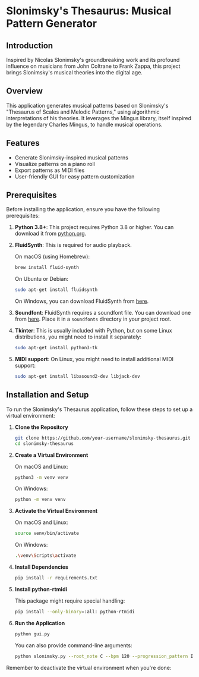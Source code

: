 # Slonimsky's Thesaurus: Musical Pattern Generator

## Introduction
Inspired by Nicolas Slonimsky's groundbreaking work and its profound influence on musicians from John Coltrane to Frank Zappa, this project brings Slonimsky's musical theories into the digital age.

## Overview
This application generates musical patterns based on Slonimsky's "Thesaurus of Scales and Melodic Patterns," using algorithmic interpretations of his theories. It leverages the Mingus library, itself inspired by the legendary Charles Mingus, to handle musical operations.

## Features
* Generate Slonimsky-inspired musical patterns
* Visualize patterns on a piano roll
* Export patterns as MIDI files
* User-friendly GUI for easy pattern customization

## Prerequisites

Before installing the application, ensure you have the following prerequisites:

1. **Python 3.8+**: This project requires Python 3.8 or higher. You can download it from [python.org](https://www.python.org/downloads/).

2. **FluidSynth**: This is required for audio playback.

   On macOS (using Homebrew):
   ```bash
   brew install fluid-synth
   ```

   On Ubuntu or Debian:
   ```bash
   sudo apt-get install fluidsynth
   ```

   On Windows, you can download FluidSynth from [here](https://github.com/FluidSynth/fluidsynth/releases).

3. **Soundfont**: FluidSynth requires a soundfont file. You can download one from [here](https://github.com/FluidSynth/fluidsynth/wiki/SoundFont). Place it in a `soundfonts` directory in your project root.

4. **Tkinter**: This is usually included with Python, but on some Linux distributions, you might need to install it separately:

   ```bash
   sudo apt-get install python3-tk
   ```

5. **MIDI support**: On Linux, you might need to install additional MIDI support:

   ```bash
   sudo apt-get install libasound2-dev libjack-dev
   ```

## Installation and Setup

To run the Slonimsky's Thesaurus application, follow these steps to set up a virtual environment:

1. **Clone the Repository**

   ```bash
   git clone https://github.com/your-username/slonimsky-thesaurus.git
   cd slonimsky-thesaurus
   ```

2. **Create a Virtual Environment**

   On macOS and Linux:
   ```bash
   python3 -m venv venv
   ```
   On Windows:
   ```bash
   python -m venv venv
   ```

3. **Activate the Virtual Environment**

   On macOS and Linux:
   ```bash
   source venv/bin/activate
   ```
   On Windows:
   ```bash
   .\venv\Scripts\activate
   ```

4. **Install Dependencies**

   ```bash
   pip install -r requirements.txt
   ```

5. **Install python-rtmidi**

   This package might require special handling:

   ```bash
   pip install --only-binary=:all: python-rtmidi
   ```

6. **Run the Application**

   ```bash
   python gui.py
   ```

   You can also provide command-line arguments:
   ```bash
   python slonimsky.py --root_note C --bpm 120 --progression_pattern I IV V
   ```

Remember to deactivate the virtual environment when you're done:

